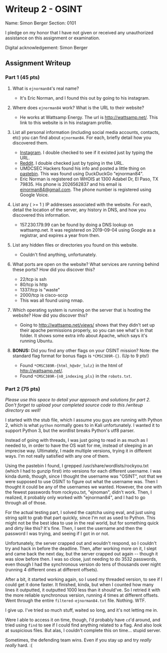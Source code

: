# Writeup 2 - OSINT

Name: Simon Berger
Section: 0101

I pledge on my honor that I have not given or received any unauthorized assistance on this assignment or examination.

Digital acknowledgement: Simon Berger

## Assignment Writeup

### Part 1 (45 pts)

1. What is `ejnorman84`'s real name?  
    * It's Eric Norman, and I found this out by going to his instagram.

2. Where does `ejnorman84` work? What is the URL to their website?
    * He works at Wattsamp Energy. The url is http://wattsamp.net/. This link to this website is in his instagram profile.


3. List all personal information (including social media accounts, contacts, etc) you can find about `ejnorman84`. For each, briefly detail how you discovered them.
    * [Instagram](https://www.instagram.com/ejnorman84/). I double checked to see if it existed just by typing the URL.
    * [Reddit](https://www.reddit.com/user/ejnorman84). I double checked just by typing in the URL.
    * UMDCSEC Hackers found his info and posted a little thing on [pastebin](https://pastebin.com/4yJRgkFm). This was found using DuckDuckGo "ejnorman84".
    * Eric Norman is registered on WHOIS at 1300 Adabel Dr, El Paso, TX  79835. His phone is 2026562837 and his email is ejnorman84@gmail.com. The phone number is registered using Google Voice.

4. List any ( >= 1 ) IP addresses associated with the website. For each, detail the location of the server, any history in DNS, and how you discovered this information.
    * 157.230.179.99 can be found by doing a DNS lookup on wattsamp.net. It was registered on 2019-09-04 using Google as a registrar, and expires a year from then. 

5. List any hidden files or directories you found on this website.  
    * Couldn't find anything, unfortunately.

6. What ports are open on the website? What services are running behind these ports? How did you discover this?
    * 22/tcp is ssh
    * 80/tcp is http
    * 1337/tcp is "waste"
    * 2000/tcp is cisco-sccp
    * This was all found using nmap.

7. Which operating system is running on the server that is hosting the website? How did you discover this?
    * Going to http://wattsamp.net/views/ shows that they didn't set up their apache permissions properly, so you can see what's in that folder. It shows some extra info about Apache, which says it's running Ubuntu.

8. **BONUS:** Did you find any other flags on your OSINT mission? Note: the standard flag format for bonus flags is `*CMSC389R-{}`. (Up to 9 pts!)
   * Found `*CMSC389R-{html_h@x0r_lulz}` in the html of http://wattsamp.net/.
   * Found `*CMSC389R-{n0_indexing_pls}` in the `robots.txt`.
   

### Part 2 (75 pts)

*Please use this space to detail your approach and solutions for part 2. Don't forget to upload your completed source code to this /writeup directory as well!*

I started with the stub file, which I assume you guys are running with Python 2, which is what `python` normally goes to in Kali unfortunately. I wanted it to support Python 3, but the wordlist breaks Python's utf8 parser.

Instead of going with threads, I was just going to read in as much as I needed to, in order to have the OS wait for me, instead of sleeping in an imprecise way. Ultimately, I made multiple versions, trying it in different ways. I'm not really satisfied with any one of them.

Using the pastebin I found, I grepped /usr/share/wordlists/rockyou.txt (which I had to gunzip first) into versions for each different username. I was kinda dumb, though, since I thought the username was "OSINT", not that we were supposed to use OSINT to figure out what the username was. Then I thought it could be any of the usernames we wanted. However, the one with the fewest passwords from rockyou.txt, "ejnoman", didn't work. Then, I realized, it probably only worked with "ejnorman84", and I had to go through all of those.

For the actual testing part, I solved the captcha using eval, and just using string split to grab that part quickly, since I'm not as used to Python. This might not be the best idea to use in the real world, but for something quick and dirty like this? It's fine. Then, I sent the username and then the password I was trying, and seeing if I got in or not.

Unfortunately, the server crapped out and wouldn't respond, so I couldn't try and hack in before the deadline. Then, after working more on it, I slept and came back the next day, but the server crapped out again -- though it was slow before then. I was so close, just needing to do 3532 passwords, even though I had the synchronous version do tens of thousands over night (running 4 different ones at different offsets).

After a bit, it started working again, so I used my threaded version, to see if I could get it done faster. It finished, kinda, but when I counted how many lines it outputted, it outputted 1000 less than it should've. So I retried it with the more reliable synchronous version, running 4 times at different offsets. Went through the entire `filtered-ejnorman84.txt` file. Nothing. WTF.

I give up. I've tried so much stuff, waited so long, and it's not letting me in.

Were I able to access it on time, though, I'd probably have `cd`'d around, and tried using `find` to see if I could find anything related to a flag. And also look at suspicious files. But alas, I couldn't complete this on time... stupid server.

Sometimes, the defending team wins. Even if you stay up and try *really really* hard. :(
